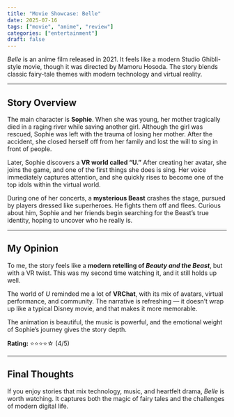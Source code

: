 ```yaml
---
title: "Movie Showcase: Belle"
date: 2025-07-16
tags: ["movie", "anime", "review"]
categories: ["entertainment"]
draft: false
---
```


*Belle* is an anime film released in 2021. It feels like a modern Studio Ghibli-style movie, though it was directed by Mamoru Hosoda. The story blends classic fairy-tale themes with modern technology and virtual reality.  

---
## Story Overview
The main character is **Sophie**. When she was young, her mother tragically died in a raging river while saving another girl. Although the girl was rescued, Sophie was left with the trauma of losing her mother. After the accident, she closed herself off from her family and lost the will to sing in front of people.  

Later, Sophie discovers a **VR world called “U.”** After creating her avatar, she joins the game, and one of the first things she does is sing. Her voice immediately captures attention, and she quickly rises to become one of the top idols within the virtual world.  

During one of her concerts, a **mysterious Beast** crashes the stage, pursued by players dressed like superheroes. He fights them off and flees. Curious about him, Sophie and her friends begin searching for the Beast’s true identity, hoping to uncover who he really is.  

---

## My Opinion
To me, the story feels like a **modern retelling of *Beauty and the Beast***, but with a VR twist. This was my second time watching it, and it still holds up well.  

The world of *U* reminded me a lot of **VRChat**, with its mix of avatars, virtual performance, and community. The narrative is refreshing — it doesn’t wrap up like a typical Disney movie, and that makes it more memorable.  

The animation is beautiful, the music is powerful, and the emotional weight of Sophie’s journey gives the story depth.  

**Rating:** ⭐⭐⭐⭐☆ (4/5)  

---

## Final Thoughts
If you enjoy stories that mix technology, music, and heartfelt drama, *Belle* is worth watching. It captures both the magic of fairy tales and the challenges of modern digital life.  
